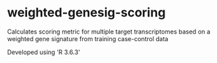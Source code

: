 # weighted-genesig-scoring
Calculates scoring metric for multiple target transcriptomes based on a weighted gene signature from training case-control data

Developed using 'R 3.6.3'

